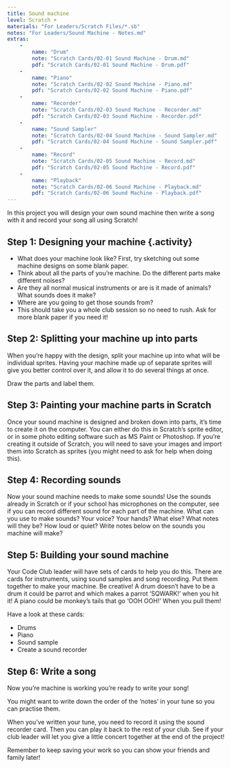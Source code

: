```yaml
---
title: Sound machine
level: Scratch +
materials: "For Leaders/Scratch Files/*.sb"
notes: "For Leaders/Sound Machine - Notes.md"
extras:
    -
        name: "Drum"
        note: "Scratch Cards/02-01 Sound Machine - Drum.md"
        pdf: "Scratch Cards/02-01 Sound Machine - Drum.pdf"
    -
        name: "Piano"
        note: "Scratch Cards/02-02 Sound Machine - Piano.md"
        pdf: "Scratch Cards/02-02 Sound Machine - Piano.pdf"
    -
        name: "Recorder"
        note: "Scratch Cards/02-03 Sound Machine - Recorder.md"
        pdf: "Scratch Cards/02-03 Sound Machine - Recorder.pdf"
    -
        name: "Sound Sampler"
        note: "Scratch Cards/02-04 Sound Machine - Sound Sampler.md"
        pdf: "Scratch Cards/02-04 Sound Machine - Sound Sampler.pdf"
    -
        name: "Record"
        note: "Scratch Cards/02-05 Sound Machine - Record.md"
        pdf: "Scratch Cards/02-05 Sound Machine - Record.pdf"
    -
        name: "Playback"
        note: "Scratch Cards/02-06 Sound Machine - Playback.md"
        pdf: "Scratch Cards/02-06 Sound Machine - Playback.pdf"
---
```


In this project you will design your own sound machine then write a song with it and record your song all using Scratch!

## Step 1: Designing your machine {.activity}

+ What does your machine look like? First, try sketching out some machine designs on some blank paper.
+ Think about all the parts of you’re machine. Do the different parts make different noises?
+ Are they all normal musical instruments or are is it made of animals? What sounds does it make?
+ Where are you going to get those sounds from?
+ This should take you a whole club session so no need to rush. Ask for more blank paper if you need it!

## Step 2: Splitting your machine up into parts

When you’re happy with the design, split your machine up into what will be individual sprites. Having your machine made up of separate sprites will give you better control over it, and allow it to do several things at once.

Draw the parts and label them.

## Step 3: Painting your machine parts in Scratch

Once your sound machine is designed and broken down into parts, it’s time to create it on the computer. You can either do this in Scratch’s sprite editor, or in some photo editing software such as MS Paint or Photoshop. If you’re creating it outside of Scratch, you will need to save your images and import them into Scratch as sprites (you might need to ask for help when doing this).

## Step 4: Recording sounds

Now your sound machine needs to make some sounds! Use the sounds already in Scratch or if your school has microphones on the computer, see if you can record different sound for each part of the machine. What can you use to make sounds? Your voice? Your hands? What else? What notes will they be? How loud or quiet? Write notes below on the sounds you machine will make?

## Step 5: Building your sound machine

Your Code Club leader will have sets of cards to help you do this. There are cards for instruments, using sound samples and song recording. Put them together to make your machine. Be creative! A drum doesn’t have to be a drum it could be parrot and which makes a parrot ‘SQWARK!’ when you hit it! A piano could be monkey’s tails that go ‘OOH OOH!’ When you pull them!

Have a look at these cards:

+ Drums
+ Piano
+ Sound sample
+ Create a sound recorder

## Step 6: Write a song

Now you’re machine is working you’re ready to write your song!

You might want to write down the order of the ‘notes’ in your tune so you can practise them.

When you’ve written your tune, you need to record it using the sound recorder card. Then you can play it back to the rest of your club. See if your club leader will let you give a little concert together at the end of the project!

Remember to keep saving your work so you can show your friends and family later!
